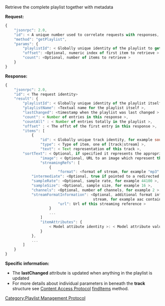 Retrieve the complete playlist together with metadata

**Request:**

``` javascript
{
    "jsonrpc": 2.0,
    "id": < A unique number used to correlate requests with responses, see JSON-RPC specification for more information >,
    "method": "getPlaylist",
    "params": {
        "playlistId": < Globally unique identity of the playlist to get >,
        "offset": <Optional, numeric index of first item to retrieve >
        "count": <Optional, number of items to retrieve >
    }
}
```

**Response:**

``` javascript
{
    "jsonrpc": 2.0,
    "id": < The request identity>
    "result": {
        "playlistId": < Globally unique identity of the playlist itself >,
        "playlistName": <Textual name for the playlist itself >,
        "lastChanged": <timestamp when the playlist was last changed >
        "count": < Number of entries in this response >,
        "countAll" : < Number of entries totally in the playlist >,
        "offset" : < The offst of the first entry in this response >,
        "items": [
            {
                "id": < Globally unique track identity, for example soundcloud:track:somenicetrack >,
                "type": < Type of item, one of [track|stream] >,
                "text": < Text representation of this track >,
        "sortText": < Optional, if specified it represents the appropriate sorting order >,
                "image": < Optional, URL to an image which represent this item >
                "streamingRefs": [
                    {
                        "format": <format of stream, for example "mp3" >,
            "intermediate": <Optional, true if pointed to a redirected stream >,
            "sampleRate": <Optional, sample rate, for example 44100 >,
            "sampleSize": <Optional, sample size, for example 16 >,
            "channels": <Optional, number of channels, for example 2 >,
            "streamFormatInformation": <Optional, additional format information about the
                                        stream, for example aac container type >
                        "url": Url of this streaming reference >
                    }
                    ...
                ]
                "itemAttributes": {
                    < Model attibute identity >: < Model attribute value >
                }
            },
            ...
        ]
    }
}
```

**Specific information:**

  - The **lastChanged** attribute is updated when anything in the
    playlist is updated
  - For more details about individual parameters in beneath the
    **track** structure see [Content Access
    Protocol](../Content_Access_Protocol "wikilink")
    [findItems](../Content_Access_Protocol/findItems "wikilink")
    method.

[Category:Playlist Management
Protocol](Category:Playlist_Management_Protocol "wikilink")
